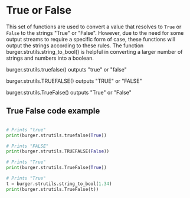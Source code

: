 True or False
=============

This set of functions are used to convert a value that resolves to `True` or `False` to the strings "True" or "False". However, due to the need for some output streams to require a specific form of case, these functions will output the strings according to these rules. The function burger.strutils.string_to_bool() is helpful in converting a larger number of strings and numbers into a boolean.

burger.strutils.truefalse() outputs "true" or "false"

burger.strutils.TRUEFALSE() outputs "TRUE" or "FALSE"

burger.strutils.TrueFalse() outputs "True" or "False"

True False code example
-----------------------

```python

# Prints "true"
print(burger.strutils.truefalse(True))

# Prints "FALSE"
print(burger.strutils.TRUEFALSE(False))

# Prints "True"
print(burger.strutils.TrueFalse(True))

# Prints "True"
t = burger.strutils.string_to_bool(1.34)
print(burger.strutils.TrueFalse(t))

```
